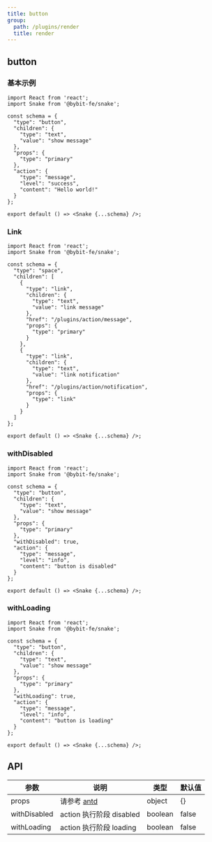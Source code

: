 ```yaml
---
title: button
group:
  path: /plugins/render
  title: render
---
```


## button

### 基本示例

```tsx
import React from 'react';
import Snake from '@bybit-fe/snake';

const schema = {
  "type": "button",
  "children": {
    "type": "text",
    "value": "show message"
  },
  "props": {
    "type": "primary"
  },
  "action": {
    "type": "message",
    "level": "success",
    "content": "Hello world!"
  }
};

export default () => <Snake {...schema} />;
```

### Link

```tsx
import React from 'react';
import Snake from '@bybit-fe/snake';

const schema = {
  "type": "space",
  "children": [
    {
      "type": "link",
      "children": {
        "type": "text",
        "value": "link message"
      },
      "href": "/plugins/action/message",
      "props": {
        "type": "primary"
      }
    },
    {
      "type": "link",
      "children": {
        "type": "text",
        "value": "link notification"
      },
      "href": "/plugins/action/notification",
      "props": {
        "type": "link"
      }
    }
  ]
};

export default () => <Snake {...schema} />;
```

### withDisabled

```tsx
import React from 'react';
import Snake from '@bybit-fe/snake';

const schema = {
  "type": "button",
  "children": {
    "type": "text",
    "value": "show message"
  },
  "props": {
    "type": "primary"
  },
  "withDisabled": true,
  "action": {
    "type": "message",
    "level": "info",
    "content": "button is disabled"
  }
};

export default () => <Snake {...schema} />;
```

### withLoading

```tsx
import React from 'react';
import Snake from '@bybit-fe/snake';

const schema = {
  "type": "button",
  "children": {
    "type": "text",
    "value": "show message"
  },
  "props": {
    "type": "primary"
  },
  "withLoading": true,
  "action": {
    "type": "message",
    "level": "info",
    "content": "button is loading"
  }
};

export default () => <Snake {...schema} />;
```

## API

| 参数         | 说明                                                    | 类型    | 默认值 |
| ------------ | ------------------------------------------------------- | ------- | ------ |
| props        | 请参考 [antd](https://ant.design/components/button-cn/) | object  | {}     |
| withDisabled | action 执行阶段 disabled                                | boolean | false  |
| withLoading  | action 执行阶段 loading                                 | boolean | false  |

